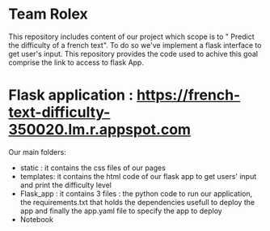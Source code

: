 # Team Rolex

This repository includes content of our project which scope is to  " Predict the difficulty of a french text".
To do so we've implement a flask interface to get user's input. This repository  provides the code used to achive this goal comprise the link to access to flask App.

# Flask application : https://french-text-difficulty-350020.lm.r.appspot.com

Our main folders:

* static : it contains the css files of our pages
* templates: it contains the html code of our flask app  to get users' input and print the difficulty level 
* Flask_app : it contains 3 files : the python code to run our application, the requirements.txt that holds the dependencies usefull to deploy the app and finally the app.yaml file to specify the app to deploy
* Notebook 

